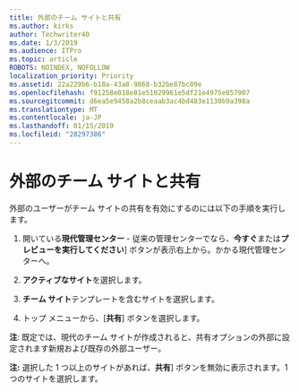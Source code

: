 ```yaml
---
title: 外部のチーム サイトと共有
ms.author: kirks
author: Techwriter40
ms.date: 1/3/2019
ms.audience: ITPro
ms.topic: article
ROBOTS: NOINDEX, NOFOLLOW
localization_priority: Priority
ms.assetid: 22a229b6-b18a-43a8-9868-b32be87bc09e
ms.openlocfilehash: f91258e018e81e51029961e5df21e4975e857907
ms.sourcegitcommit: d6ea5e9458a2b8ceaab3ac4bd483e1130b9a398a
ms.translationtype: MT
ms.contentlocale: ja-JP
ms.lasthandoff: 01/15/2019
ms.locfileid: "28297386"
---
```

# <a name="external-sharing-with-a-team-site"></a>外部のチーム サイトと共有

外部のユーザーがチーム サイトの共有を有効にするのには以下の手順を実行します。 
  
1. 開いている**現代管理センター** - 従来の管理センターでなら、**今すぐ**または**プレビューを実行してください**] ボタンが表示右上から。かかる現代管理センターへ。 
  
2. **アクティブなサイト**を選択します。 
  
3. **チーム サイト**テンプレートを含むサイトを選択します。 
  
4. トップ メニューから、[**共有**] ボタンを選択します。 
  
 **注**: 既定では、現代のチーム サイトが作成されると、共有オプションの外部に設定されます新規および既存の外部ユーザー。 
  
 **注:** 選択した 1 つ以上のサイトがあれば、**共有**] ボタンを無効に表示されます。1 つのサイトを選択します。 
  

